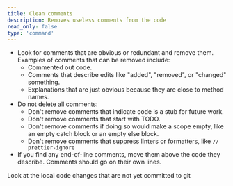 ```yaml
---
title: Clean comments
description: Removes useless comments from the code
read_only: false
type: 'command'
---
```


- Look for comments that are obvious or redundant and remove them. Examples of comments that can be removed include:
  - Commented out code.
  - Comments that describe edits like "added", "removed", or "changed" something.
  - Explanations that are just obvious because they are close to method names.
- Do not delete all comments:
  - Don't remove comments that indicate code is a stub for future work.
  - Don't remove comments that start with TODO.
  - Don't remove comments if doing so would make a scope empty, like an empty catch block or an empty else block.
  - Don't remove comments that suppress linters or formatters, like `// prettier-ignore`
- If you find any end-of-line comments, move them above the code they describe. Comments should go on their own lines.

Look at the local code changes that are not yet committed to git
